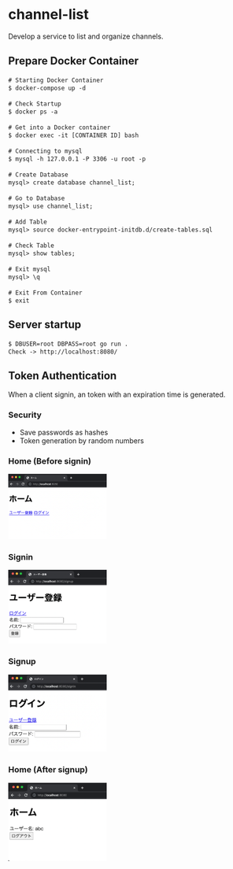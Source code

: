 # channel-list
Develop a service to list and organize channels.

## Prepare Docker Container
```
# Starting Docker Container
$ docker-compose up -d

# Check Startup
$ docker ps -a

# Get into a Docker container
$ docker exec -it [CONTAINER ID] bash

# Connecting to mysql
$ mysql -h 127.0.0.1 -P 3306 -u root -p

# Create Database
mysql> create database channel_list;

# Go to Database
mysql> use channel_list;

# Add Table
mysql> source docker-entrypoint-initdb.d/create-tables.sql

# Check Table
mysql> show tables;

# Exit mysql
mysql> \q

# Exit From Container
$ exit
```

## Server startup

```
$ DBUSER=root DBPASS=root go run .
Check -> http://localhost:8080/
```

## Token Authentication

When a client signin, an token with an expiration time is generated.

### Security

- Save passwords as hashes
- Token generation by random numbers


### Home (Before signin)
<img src="images/home.png" width="200">

### Signin
<img src="images/signin.png" width="200">

### Signup
<img src="images/signup.png" width="200">

### Home (After signup)
<img src="images/home_signup.png" width="200">